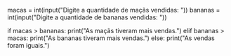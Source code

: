macas = int(input("Digite a quantidade de maçãs vendidas: "))
bananas = int(input("Digite a quantidade de bananas vendidas: "))

if macas > bananas:
    print("As maçãs tiveram mais vendas.")
elif bananas > macas:
    print("As bananas tiveram mais vendas.")
else:
    print("As vendas foram iguais.")
